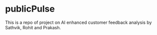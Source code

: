 # publicPulse
This is a repo of project on AI enhanced customer feedback analysis by Sathvik, Rohit and Prakash.
